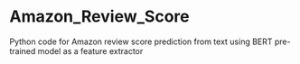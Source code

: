 # Amazon_Review_Score
Python code for Amazon review score prediction from text using BERT pre-trained model as a feature extractor
